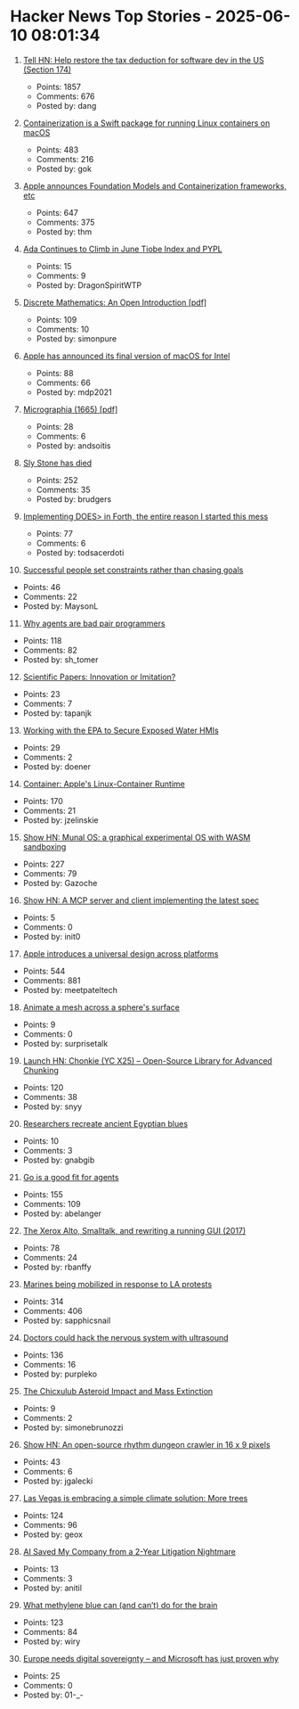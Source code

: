 # Hacker News Top Stories - 2025-06-10 08:01:34

1. [Tell HN: Help restore the tax deduction for software dev in the US (Section 174)](undefined)
   - Points: 1857
   - Comments: 676
   - Posted by: dang

2. [Containerization is a Swift package for running Linux containers on macOS](https://github.com/apple/containerization)
   - Points: 483
   - Comments: 216
   - Posted by: gok

3. [Apple announces Foundation Models and Containerization frameworks, etc](https://www.apple.com/newsroom/2025/06/apple-supercharges-its-tools-and-technologies-for-developers/)
   - Points: 647
   - Comments: 375
   - Posted by: thm

4. [Ada Continues to Climb in June Tiobe Index and PYPL](https://forum.ada-lang.io/t/ada-continues-to-climb-in-june-tiobe-index-and-pypl/2126)
   - Points: 15
   - Comments: 9
   - Posted by: DragonSpiritWTP

5. [Discrete Mathematics: An Open Introduction [pdf]](https://discrete.openmathbooks.org/pdfs/dmoi4.pdf)
   - Points: 109
   - Comments: 10
   - Posted by: simonpure

6. [Apple has announced its final version of macOS for Intel](https://tedium.co/2025/06/09/apple-wwdc-intel-mac-support-ending/)
   - Points: 88
   - Comments: 66
   - Posted by: mdp2021

7. [Micrographia (1665) [pdf]](https://arhipa.org/libros/Hooke_Robert_Micrographia-1665.pdf)
   - Points: 28
   - Comments: 6
   - Posted by: andsoitis

8. [Sly Stone has died](https://abcnews.go.com/US/sly-stone-pioneering-leader-funk-band-sly-family/story?id=122666345)
   - Points: 252
   - Comments: 35
   - Posted by: brudgers

9. [Implementing DOES> in Forth, the entire reason I started this mess](https://boston.conman.org/2025/06/09.1)
   - Points: 77
   - Comments: 6
   - Posted by: todsacerdoti

10. [Successful people set constraints rather than chasing goals](https://www.joanwestenberg.com/smart-people-dont-chase-goals-they-create-limits/)
   - Points: 46
   - Comments: 22
   - Posted by: MaysonL

11. [Why agents are bad pair programmers](https://justin.searls.co/posts/why-agents-are-bad-pair-programmers/)
   - Points: 118
   - Comments: 82
   - Posted by: sh_tomer

12. [Scientific Papers: Innovation or Imitation?](https://www.johndcook.com/blog/2025/06/05/scientific-papers-innovation-or-imitation/)
   - Points: 23
   - Comments: 7
   - Posted by: tapanjk

13. [Working with the EPA to Secure Exposed Water HMIs](https://censys.com/blog/turning-off-the-information-flow-working-with-the-epa-to-secure-hundreds-of-exposed-water-hmis)
   - Points: 29
   - Comments: 2
   - Posted by: doener

14. [Container: Apple's Linux-Container Runtime](https://github.com/apple/container)
   - Points: 170
   - Comments: 21
   - Posted by: jzelinskie

15. [Show HN: Munal OS: a graphical experimental OS with WASM sandboxing](https://github.com/Askannz/munal-os)
   - Points: 227
   - Comments: 79
   - Posted by: Gazoche

16. [Show HN: A MCP server and client implementing the latest spec](https://github.com/hemanth/paws-on-mcp)
   - Points: 5
   - Comments: 0
   - Posted by: init0

17. [Apple introduces a universal design across platforms](https://www.apple.com/newsroom/2025/06/apple-introduces-a-delightful-and-elegant-new-software-design/)
   - Points: 544
   - Comments: 881
   - Posted by: meetpateltech

18. [Animate a mesh across a sphere's surface](https://garden.bradwoods.io/notes/javascript/three-js/animate-a-mesh-on-a-spheres-surface)
   - Points: 9
   - Comments: 0
   - Posted by: surprisetalk

19. [Launch HN: Chonkie (YC X25) – Open-Source Library for Advanced Chunking](undefined)
   - Points: 120
   - Comments: 38
   - Posted by: snyy

20. [Researchers recreate ancient Egyptian blues](https://news.wsu.edu/press-release/2025/06/02/researchers-recreate-ancient-egyptian-blues/)
   - Points: 10
   - Comments: 3
   - Posted by: gnabgib

21. [Go is a good fit for agents](https://docs.hatchet.run/blog/go-agents)
   - Points: 155
   - Comments: 109
   - Posted by: abelanger

22. [The Xerox Alto, Smalltalk, and rewriting a running GUI (2017)](https://www.righto.com/2017/10/the-xerox-alto-smalltalk-and-rewriting.html)
   - Points: 78
   - Comments: 24
   - Posted by: rbanffy

23. [Marines being mobilized in response to LA protests](https://www.cnn.com/2025/06/09/politics/marines-mobilized-los-angeles-protests)
   - Points: 314
   - Comments: 406
   - Posted by: sapphicsnail

24. [Doctors could hack the nervous system with ultrasound](https://spectrum.ieee.org/focused-ultrasound-stimulation-inflammation-diabetes)
   - Points: 136
   - Comments: 16
   - Posted by: purpleko

25. [The Chicxulub Asteroid Impact and Mass Extinction](https://www.science.org/doi/10.1126/science.1177265)
   - Points: 9
   - Comments: 2
   - Posted by: simonebrunozzi

26. [Show HN: An open-source rhythm dungeon crawler in 16 x 9 pixels](https://github.com/jgalecki/qrawl-tiny-mass-disco)
   - Points: 43
   - Comments: 6
   - Posted by: jgalecki

27. [Las Vegas is embracing a simple climate solution: More trees](https://www.npr.org/2025/06/09/nx-s1-5340363/las-vegas-climate-change-solution-trees)
   - Points: 124
   - Comments: 96
   - Posted by: geox

28. [AI Saved My Company from a 2-Year Litigation Nightmare](https://tylertringas.com/ai-legal/)
   - Points: 13
   - Comments: 3
   - Posted by: anitil

29. [What methylene blue can (and can’t) do for the brain](https://neurofrontiers.blog/what-methylene-blue-can-and-cant-do-for-the-brain/)
   - Points: 123
   - Comments: 84
   - Posted by: wiry

30. [Europe needs digital sovereignty – and Microsoft has just proven why](https://tuta.com/blog/digital-sovereignty-europe)
   - Points: 25
   - Comments: 0
   - Posted by: 01-_-

